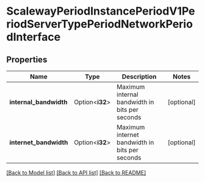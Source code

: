 # ScalewayPeriodInstancePeriodV1PeriodServerTypePeriodNetworkPeriodInterface

## Properties

Name | Type | Description | Notes
------------ | ------------- | ------------- | -------------
**internal_bandwidth** | Option<**i32**> | Maximum internal bandwidth in bits per seconds | [optional]
**internet_bandwidth** | Option<**i32**> | Maximum internet bandwidth in bits per seconds | [optional]

[[Back to Model list]](../README.md#documentation-for-models) [[Back to API list]](../README.md#documentation-for-api-endpoints) [[Back to README]](../README.md)


